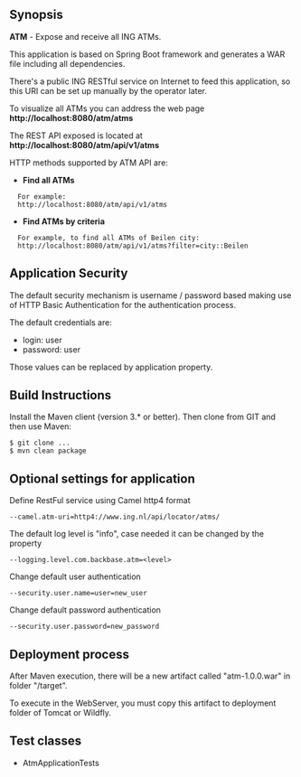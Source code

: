 ## Synopsis

**ATM** - Expose and receive all ING ATMs.

This application is based on Spring Boot framework and generates a WAR file including all dependencies.

There's a public ING RESTful service on Internet to feed this application, so this URI can be set up manually by the operator later.

To visualize all ATMs you can address the web page **http://localhost:8080/atm/atms**

The REST API exposed is located at **http://localhost:8080/atm/api/v1/atms**

HTTP methods supported by ATM API are:

- **Find all ATMs**
```
  For example:
  http://localhost:8080/atm/api/v1/atms
```
- **Find ATMs by criteria**
```
  For example, to find all ATMs of Beilen city:
  http://localhost:8080/atm/api/v1/atms?filter=city::Beilen
```

## Application Security

The default security mechanism is username / password based making use of HTTP Basic Authentication for the authentication process.
 
The default credentials are:

- login: user
- password: user
 
Those values can be replaced by application property. 

## Build Instructions

Install the Maven client (version 3.* or better). Then clone from GIT and then use Maven:
```
$ git clone ...
$ mvn clean package
```
## Optional settings for application

Define RestFul service using Camel http4 format
```
--camel.atm-uri=http4://www.ing.nl/api/locator/atms/
```
The default log level is "info", case needed it can be changed by the property
```
--logging.level.com.backbase.atm=<level>
```
Change default user authentication
```
--security.user.name=user=new_user
```
Change default password authentication
```
--security.user.password=new_password
```

## Deployment process

After Maven execution, there will be a new artifact called "atm-1.0.0.war" in folder "/target".

To execute in the WebServer, you must copy this artifact to deployment folder of Tomcat or Wildfly. 

## Test classes

- AtmApplicationTests